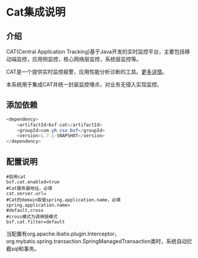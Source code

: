 # Cat集成说明

## 介绍
CAT(Central Application Tracking)基于Java开发的实时监控平台，主要包括移动端监控，应用侧监控，核心网络层监控，系统层监控等。

CAT是一个提供实时监控报警，应用性能分析诊断的工具。[更多详情](https://github.com/dianping/cat)。

本系统用于集成CAT并统一封装监控埋点，对业务无侵入实现监控。
## 添加依赖
```java
<dependency>
	<artifactId>bsf-cat</artifactId>
	<groupId>com.yh.csx.bsf</groupId>
	<version>1.7.1-SNAPSHOT</version>
</dependency>	
```
## 配置说明
```
#启用cat
bsf.cat.enabled=true
#Cat服务器地址，必填
cat.server.url=
#Cat的domain取值spring.application.name，必填
spring.application.name=
#default,cross
#cross模式为调用链模式
bsf.cat.filter=default
```
当配置有org.apache.ibatis.plugin.Interceptor，org.mybatis.spring.transaction.SpringManagedTransaction类时，系统自动拦截sql和事务。